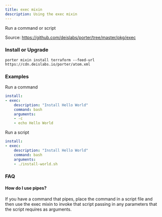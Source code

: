 ```yaml
---
title: exec mixin
description: Using the exec mixin
---
```


Run a command or script

Source: https://github.com/deislabs/porter/tree/master/pkg/exec

### Install or Upgrade
```
porter mixin install terraform --feed-url https://cdn.deislabs.io/porter/atom.xml
```

### Examples

Run a command
```yaml
install:
- exec:
    description: "Install Hello World"
    command: bash
    arguments:
    - -c
    - echo Hello World
```

Run a script
```yaml
install:
- exec:
    description: "Install Hello World"
    command: bash
    arguments:
    - ./install-world.sh
```

### FAQ

#### How do I use pipes?

If you have a command that pipes, place the command in a script file and then
use the exec mixin to invoke that script passing in any parameters that the
script requires as arguments.
